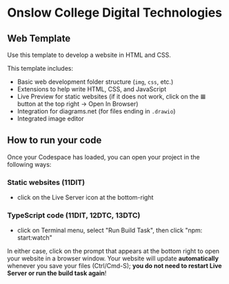 # Onslow College Digital Technologies

## Web Template

Use this template to develop a website in HTML and CSS.

This template includes:

- Basic web development folder structure (`img`, `css`, etc.)
- Extensions to help write HTML, CSS, and JavaScript
- Live Preview for static websites (if it does not work, click on the 𝌆 button at the top right → Open In Browser)
- Integration for diagrams.net (for files ending in `.drawio`)
- Integrated image editor

## How to run your code

Once your Codespace has loaded, you can open your project in the following ways:

### Static websites (11DIT)

- click on the Live Server icon at the bottom-right

### TypeScript code (11DIT, 12DTC, 13DTC)

- click on Terminal menu, select "Run Build Task", then click "npm: start:watch"

In either case, click on the prompt that appears at the bottom right to open your website in a browser window. Your website will update **automatically** whenever you save your files (Ctrl/Cmd-S); **you do not need to restart Live Server or run the build task again**!